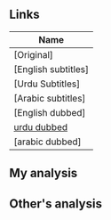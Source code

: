 ## Links
| Name  |
| ------------- |
|[Original] |
|[English subtitles] |
|[Urdu Subtitles] |
|[Arabic subtitles] |
|[English dubbed] |
|[urdu dubbed](https://www.youtube.com/watch?v=97Gk09CtWc8&list=PLQKw4a-6xEOiW7_YCRy-OYWdXD65Uf-sx)|
|[arabic dubbed] |

## My analysis


## Other's analysis